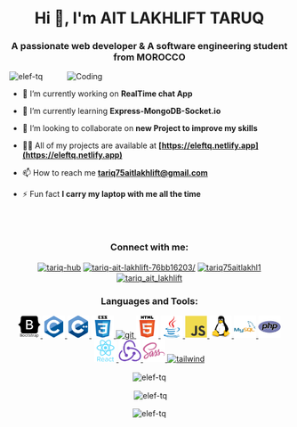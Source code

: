 <h1 align="center">Hi 👋, I'm AIT LAKHLIFT TARUQ</h1>
<h3 align="center">A passionate web developer & A software engineering student from MOROCCO</h3>
<img align="right" alt="Coding" width="400" src="https://mir-s3-cdn-cf.behance.net/project_modules/max_1200/06f21a161921919.63cd7887d0a70.gif" >
<p align="left"> <img src="https://komarev.com/ghpvc/?username=elef-tq&label=Profile%20views&color=0e75b6&style=flat" alt="elef-tq" /> </p>


- 🔭 I’m currently working on **RealTime chat App**

- 🌱 I’m currently learning **Express-MongoDB-Socket.io**

- 👯 I’m looking to collaborate on **new Project to improve my skills**

- 👨‍💻 All of my projects are available at **[https://eleftq.netlify.app](https://eleftq.netlify.app)**

- 📫 How to reach me **tariq75aitlakhlift@gmail.com**

- ⚡ Fun fact **I carry my laptop with me all the time**

<br><br>

<h3 align="center">Connect with me:</h3>
<p align="center">
<a href="https://codepen.io/tariq-hub" target="blank"><img align="center" src="https://raw.githubusercontent.com/rahuldkjain/github-profile-readme-generator/master/src/images/icons/Social/codepen.svg" alt="tariq-hub" height="30" width="40" /></a>
<a href="https://linkedin.com/in/tariq-ait-lakhlift-76bb16203/" target="blank"><img align="center" src="https://raw.githubusercontent.com/rahuldkjain/github-profile-readme-generator/master/src/images/icons/Social/linked-in-alt.svg" alt="tariq-ait-lakhlift-76bb16203/" height="30" width="40" /></a>
<a href="https://www.hackerrank.com/tariq75aitlakhl1" target="blank"><img align="center" src="https://raw.githubusercontent.com/rahuldkjain/github-profile-readme-generator/master/src/images/icons/Social/hackerrank.svg" alt="tariq75aitlakhl1" height="30" width="40" /></a>
<a href="https://www.leetcode.com/tariq_ait_lakhlift" target="blank"><img align="center" src="https://raw.githubusercontent.com/rahuldkjain/github-profile-readme-generator/master/src/images/icons/Social/leet-code.svg" alt="tariq_ait_lakhlift" height="30" width="40" /></a>
</p>

<h3 align="center">Languages and Tools:</h3>
<p align="center"> <a href="https://getbootstrap.com" target="_blank" rel="noreferrer"> <img src="https://raw.githubusercontent.com/devicons/devicon/master/icons/bootstrap/bootstrap-plain-wordmark.svg" alt="bootstrap" width="40" height="40"/> </a> <a href="https://www.cprogramming.com/" target="_blank" rel="noreferrer"> <img src="https://raw.githubusercontent.com/devicons/devicon/master/icons/c/c-original.svg" alt="c" width="40" height="40"/> </a> <a href="https://www.w3schools.com/cpp/" target="_blank" rel="noreferrer"> <img src="https://raw.githubusercontent.com/devicons/devicon/master/icons/cplusplus/cplusplus-original.svg" alt="cplusplus" width="40" height="40"/> </a> <a href="https://www.w3schools.com/css/" target="_blank" rel="noreferrer"> <img src="https://raw.githubusercontent.com/devicons/devicon/master/icons/css3/css3-original-wordmark.svg" alt="css3" width="40" height="40"/> </a> <a href="https://git-scm.com/" target="_blank" rel="noreferrer"> <img src="https://www.vectorlogo.zone/logos/git-scm/git-scm-icon.svg" alt="git" width="40" height="40"/> </a> <a href="https://www.w3.org/html/" target="_blank" rel="noreferrer"> <img src="https://raw.githubusercontent.com/devicons/devicon/master/icons/html5/html5-original-wordmark.svg" alt="html5" width="40" height="40"/> </a> <a href="https://www.java.com" target="_blank" rel="noreferrer"> <img src="https://raw.githubusercontent.com/devicons/devicon/master/icons/java/java-original.svg" alt="java" width="40" height="40"/> </a> <a href="https://developer.mozilla.org/en-US/docs/Web/JavaScript" target="_blank" rel="noreferrer"> <img src="https://raw.githubusercontent.com/devicons/devicon/master/icons/javascript/javascript-original.svg" alt="javascript" width="40" height="40"/> </a> <a href="https://www.linux.org/" target="_blank" rel="noreferrer"> <img src="https://raw.githubusercontent.com/devicons/devicon/master/icons/linux/linux-original.svg" alt="linux" width="40" height="40"/> </a> <a href="https://www.mysql.com/" target="_blank" rel="noreferrer"> <img src="https://raw.githubusercontent.com/devicons/devicon/master/icons/mysql/mysql-original-wordmark.svg" alt="mysql" width="40" height="40"/> </a> <a href="https://www.php.net" target="_blank" rel="noreferrer"> <img src="https://raw.githubusercontent.com/devicons/devicon/master/icons/php/php-original.svg" alt="php" width="40" height="40"/> </a> <a href="https://reactjs.org/" target="_blank" rel="noreferrer"> <img src="https://raw.githubusercontent.com/devicons/devicon/master/icons/react/react-original-wordmark.svg" alt="react" width="40" height="40"/> </a> <a href="https://redux.js.org" target="_blank" rel="noreferrer"> <img src="https://raw.githubusercontent.com/devicons/devicon/master/icons/redux/redux-original.svg" alt="redux" width="40" height="40"/> </a> <a href="https://sass-lang.com" target="_blank" rel="noreferrer"> <img src="https://raw.githubusercontent.com/devicons/devicon/master/icons/sass/sass-original.svg" alt="sass" width="40" height="40"/> </a> <a href="https://tailwindcss.com/" target="_blank" rel="noreferrer"> <img src="https://www.vectorlogo.zone/logos/tailwindcss/tailwindcss-icon.svg" alt="tailwind" width="40" height="40"/> </a> </p>
 
<p align="center"><img align="center" src="https://github-readme-stats.vercel.app/api/top-langs?username=elef-tq&show_icons=true&locale=en&layout=compact" alt="elef-tq" /></p>

<p align="center">&nbsp;<img align="center" src="https://github-readme-stats.vercel.app/api?username=elef-tq&show_icons=true&locale=en" alt="elef-tq" /></p>

<p align="center"><img align="center" src="https://github-readme-streak-stats.herokuapp.com/?user=elef-tq&" alt="elef-tq" /></p>
